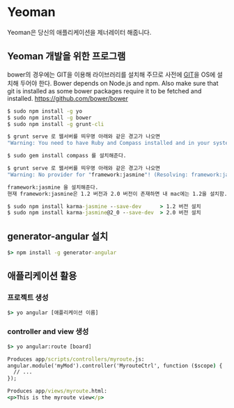 # Yeoman

Yeoman은 당신의 애플리케이션을 제너레이터 해줍니다.

## Yeoman 개발을 위한 프로그램

bower의 경우에는 GIT을 이용해 라이브러리를 설치해 주므로 사전에 [GIT](http://www.git-scm.com/)을 OS에 설치해 두어야 한다.
Bower depends on Node.js and npm. Also make sure that git is installed as some bower packages require it to be fetched and installed.
https://github.com/bower/bower

```cmd
$ sudo npm install -g yo
$ sudo npm install -g bower
$ sudo npm install -g grunt-cli

$ grunt serve 로 웹서버를 띄우명 아래와 같은 경고가 나오면 
"Warning: You need to have Ruby and Compass installed and in your system PATH for this task to work. More info: https://github.com/gruntjs/grunt-contrib-compass Use --force to continue"

$ sudo gem install compass 를 설치해준다.

$ grunt serve 로 웹서버를 띄우명 아래와 같은 경고가 나오면
"Warning: No provider for "framework:jasmine"! (Resolving: framework:jasmine) Use --force to continue."

framework:jasmine 을 설치해준다.
현재 framework:jasmine은 1.2 버전과 2.0 버전이 존재하면 내 mac에는 1.2을 설치함.

$ sudo npm install karma-jasmine --save-dev      > 1.2 버전 설치
$ sudo npm install karma-jasmine@2_0 --save-dev  > 2.0 버전 설치

```

## generator-angular 설치

```cmd
$> npm install -g generator-angular
```

## 애플리케이션 활용

### 프로젝트 생성
```cmd
$> yo angular [애플리케이션 이름]
```

### controller and view 생성

```cmd
$> yo angular:route [board]

Produces app/scripts/controllers/myroute.js:
angular.module('myMod').controller('MyrouteCtrl', function ($scope) {
  // ...
});

Produces app/views/myroute.html:
<p>This is the myroute view</p>

```



